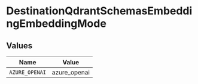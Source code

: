 # DestinationQdrantSchemasEmbeddingEmbeddingMode


## Values

| Name           | Value          |
| -------------- | -------------- |
| `AZURE_OPENAI` | azure_openai   |